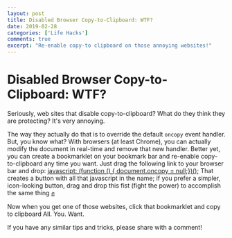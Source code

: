 ```yaml
---
layout: post
title: Disabled Browser Copy-to-Clipboard: WTF?
date: 2019-02-28
categories: ['Life Hacks']
comments: true
excerpt: "Re-enable copy-to clipboard on those annoying websites!"
---
```

# Disabled Browser Copy-to-Clipboard: WTF?
Seriously, web sites that disable copy-to-clipboard?  What do they think they are protecting?  It's very annoying.

The way they actually do that is to override the default `oncopy` event handler. But, you know what?  With browsers (at least Chrome), 
you can actually modify the document in real-time and remove that new handler.  Better yet, you can create a 
bookmarklet on your bookmark bar and re-enable copy-to-clipboard any time you want.  Just drag the following 
link to your browser bar and drop: 
<a href="javascript: (function () { document.oncopy = null;})();">javascript: (function () { document.oncopy = null;})();</a>
That creates a button with all that javascript in the name; if you prefer a simpler, 
icon-looking button, drag and drop this fist (fight the power) to accomplish the same thing
<a href="javascript: (function () { document.oncopy = null;})();">&#x270a;</a>

Now when you get one of those websites, click that bookmarklet and copy to clipboard All. You. Want.

If you have any similar tips and tricks, please share with a comment!
